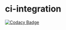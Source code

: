 # ci-integration

[![Codacy Badge](https://api.codacy.com/project/badge/Grade/dde37106440e4e02b0549f4076e259c8)](https://app.codacy.com/gh/daniferna/ci-integration?utm_source=github.com&utm_medium=referral&utm_content=daniferna/ci-integration&utm_campaign=Badge_Grade_Settings)
